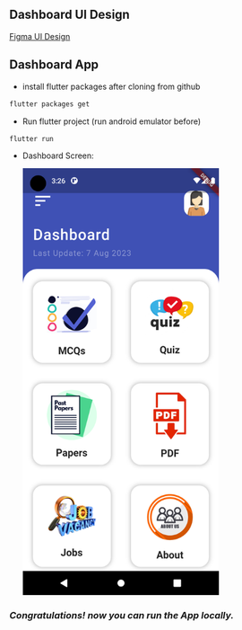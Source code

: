 ## Dashboard UI Design

[Figma UI Design](https://www.figma.com/file/f3fSN19kGrmxKJeLgf5poS/Mobile-UI?type=design&node-id=44%3A10&mode=design&t=Vrr3arJNqW2pkB9u-1)





## Dashboard App

- install flutter packages after cloning from github

```sh
flutter packages get
```

- Run flutter project (run android emulator before)

```sh
flutter run 
```

  - Dashboard Screen: 

    <img src="https://github.com/mdidech/flutter_dashboard_app/blob/main/assets/images/dashboard.png" width="350">

### _Congratulations! now you can run the App locally._